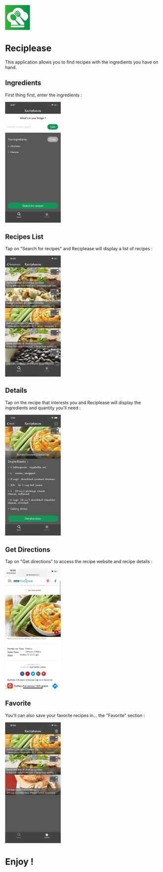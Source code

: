 <img src="AppImages/AppIcon.png" width="80">

# Reciplease
This application allows you to find recipes with the ingredients you have on hand. 

## Ingredients 
First thing first, enter the ingredients :  
    
 <img src="AppImages/Ingredients.png" width="180">

## Recipes List
Tap on "Search for recipes" and Reciplease will display a list of recipes :       
 
 <img src="AppImages/RecipesList.png" width="180">   

## Details 
Tap on the recipe that interests you and Reciplease will display the ingredients and quantity you'll need :  
 
  <img src="AppImages/Details1.png" width="180">   

## Get Directions 
Tap on "Get directions" to access the recipe website and recipe details :    
  
  <img src="AppImages/WebSite.png" width="180">   

## Favorite
You'll can also save your favorite recipes in... the "Favorite" section :    

  <img src="AppImages/Favorites.png" width="180">
  
 # Enjoy !

  
 
